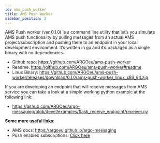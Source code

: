 ```yaml
---
id: ams_push_worker
title: AMS Push Worker
sidebar_position: 2
---
```


AMS Push worker (ver 0.1.0) is a command line utility that let’s you simulate AMS push functionality by pulling messages from an actual AMS project/subscription and pushing them to an endpoint in your local development environment. It’s written in go and it’s packaged as a single binary with no dependencies.


- Github repo: https://github.com/ARGOeu/ams-push-worker
- Readme: https://github.com/ARGOeu/ams-push-worker#readme
- Linux Binary: https://github.com/ARGOeu/ams-push-worker/releases/download/0.1.0/ams-push-worker_linux_x86_64.zip

If you are developing an endpoint that will receive messages from AMS service you can take a look at a simple working python example at the following link:

- https://github.com/ARGOeu/argo-messaging/blob/devel/examples/flask_receive_endpoint/receiver.py

**Some more useful links:**
- AMS docs: https://argoeu.github.io/argo-messaging
- Push enabled subscriptions: [Click here](api_advanced/api_subs.md#push-enabled-subscriptions)
